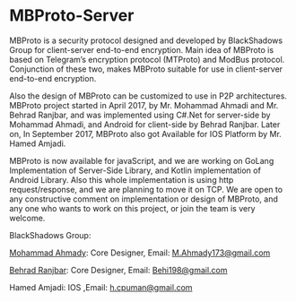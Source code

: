 # MBProto-Server
MBProto is a security protocol designed and developed by BlackShadows Group for client-server end-to-end encryption. Main idea of MBProto is based on Telegram’s encryption protocol (MTProto) and ModBus protocol. Conjunction of these two, makes MBProto suitable for use in client-server end-to-end encryption. 

Also the design of MBProto can be customized to use in P2P architectures. MBProto project started in April 2017, by Mr. Mohammad Ahmadi and Mr. Behrad Ranjbar, and was implemented using C#.Net for server-side by Mohammad Ahmadi, and Android for client-side by Behrad Ranjbar. Later on, In September 2017, MBProto also got Available for IOS Platform by Mr. Hamed Amjadi. 

MBProto is now available for javaScript, and we are working on GoLang Implementation of Server-Side Library, and Kotlin implementation of Android Library. Also this whole implementation is using http request/response, and we are planning to move it on TCP. We are open to any constructive comment on implementation or design of MBProto, and any one who wants to work on this project, or join the team is very welcome.  

BlackShadows Group:

[Mohammad Ahmady](https://github.com/ahmady173): Core Designer, Email: M.Ahmady173@gmail.com

[Behrad Ranjbar](https://github.com/behi198): Core Designer, Email: Behi198@gmail.com

Hamed Amjadi: IOS ,Email: h.cpuman@gmail.com
